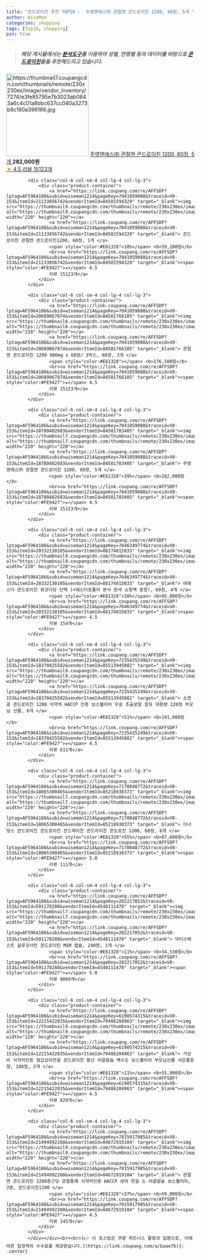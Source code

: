 ```yaml
---
title: "콘드로이친 추천 TOP10 -  주영엔에스㈜ 관절엔 콘드로이친 1200, 60정, 5개 "
author: WiseMan
categories: shopping
tags: [Top10, shopping]
pin: true
---
```


> ##### 해당 게시물에서는 [**분석도구**](https://itemscout.io/)를 이용하여 **성별**, **연령별** 등의 데이터를 바탕으로 [**콘드로이친**](https://link.coupang.com/a/baae76)들을 추천해드리고 있습니다.
<div class="container"><div class="row">
            <div class="col-6 col-sm-4 col-lg-4 col-lg-3">
                <div class="product-container">
                    <a href="https://link.coupang.com/re/AFFSDP?lptag=AF5964186&subid=wiseman1214&pageKey=7041059088&traceid=V0-153&itemId=18780402683&vendorItemId=84581783405" target="_blank"><img src="https://thumbnail7.coupangcdn.com/thumbnails/remote/230x230ex/image/vendor_inventory/7274/e3fe85795e7b3023ab0843a6c4c01a8bbc637cc040a3273b9c180a396166.jpg" alt="https://thumbnail7.coupangcdn.com/thumbnails/remote/230x230ex/image/vendor_inventory/7274/e3fe85795e7b3023ab0843a6c4c01a8bbc637cc040a3273b9c180a396166.jpg" width="220" height="220"></a>
                    <a href="https://link.coupang.com/re/AFFSDP?lptag=AF5964186&subid=wiseman1214&pageKey=7041059088&traceid=V0-153&itemId=18780402683&vendorItemId=84581783405" target="_blank"> 주영엔에스㈜ 관절엔 콘드로이친 1200, 60정, 5개 </a>
                    <span style="color:#E61328"></span> <b>282,000원</b>
                    <br><a href="https://link.coupang.com/re/AFFSDP?lptag=AF5964186&subid=wiseman1214&pageKey=7041059088&traceid=V0-153&itemId=18780402683&vendorItemId=84581783405" target="_blank"><span style="color:#FE9427">★</span> 4.5
                    리뷰 15123개</a>
                </div>
            </div>
            
            <div class="col-6 col-sm-4 col-lg-4 col-lg-3">
                <div class="product-container">
                    <a href="https://link.coupang.com/re/AFFSDP?lptag=AF5964186&subid=wiseman1214&pageKey=7041059088&traceid=V0-153&itemId=21133856742&vendorItemId=84581594329" target="_blank"><img src="https://thumbnail9.coupangcdn.com/thumbnails/remote/230x230ex/image/vendor_inventory/4100/7d90a2097c61bb5bf0a6179d328bd9f2d196730122c8854f5fafcdeb734d.jpg" alt="https://thumbnail9.coupangcdn.com/thumbnails/remote/230x230ex/image/vendor_inventory/4100/7d90a2097c61bb5bf0a6179d328bd9f2d196730122c8854f5fafcdeb734d.jpg" width="220" height="220"></a>
                    <a href="https://link.coupang.com/re/AFFSDP?lptag=AF5964186&subid=wiseman1214&pageKey=7041059088&traceid=V0-153&itemId=21133856742&vendorItemId=84581594329" target="_blank"> 콘드로이친 관절엔 콘드로이친1200, 60정, 1개 </a>
                    <span style="color:#E61328">10%</span> <b>59,100원</b>
                    <br><a href="https://link.coupang.com/re/AFFSDP?lptag=AF5964186&subid=wiseman1214&pageKey=7041059088&traceid=V0-153&itemId=21133856742&vendorItemId=84581594329" target="_blank"><span style="color:#FE9427">★</span> 4.5
                    리뷰 15123개</a>
                </div>
            </div>
            
            <div class="col-6 col-sm-4 col-lg-4 col-lg-3">
                <div class="product-container">
                    <a href="https://link.coupang.com/re/AFFSDP?lptag=AF5964186&subid=wiseman1214&pageKey=7041059088&traceid=V0-153&itemId=20689067074&vendorItemId=84581766105" target="_blank"><img src="https://thumbnail6.coupangcdn.com/thumbnails/remote/230x230ex/image/vendor_inventory/af24/155b86471e4a2af9254c05fcb87864efc6b8236a93dd24c32307b7d88d48.jpg" alt="https://thumbnail6.coupangcdn.com/thumbnails/remote/230x230ex/image/vendor_inventory/af24/155b86471e4a2af9254c05fcb87864efc6b8236a93dd24c32307b7d88d48.jpg" width="220" height="220"></a>
                    <a href="https://link.coupang.com/re/AFFSDP?lptag=AF5964186&subid=wiseman1214&pageKey=7041059088&traceid=V0-153&itemId=20689067074&vendorItemId=84581766105" target="_blank"> 관절엔 콘드로이친 1200 900mg x 60정/ 3박스, 60정, 3개 </a>
                    <span style="color:#E61328"></span> <b>176,500원</b>
                    <br><a href="https://link.coupang.com/re/AFFSDP?lptag=AF5964186&subid=wiseman1214&pageKey=7041059088&traceid=V0-153&itemId=20689067074&vendorItemId=84581766105" target="_blank"><span style="color:#FE9427">★</span> 4.5
                    리뷰 15123개</a>
                </div>
            </div>
            
            <div class="col-6 col-sm-4 col-lg-4 col-lg-3">
                <div class="product-container">
                    <a href="https://link.coupang.com/re/AFFSDP?lptag=AF5964186&subid=wiseman1214&pageKey=7041059088&traceid=V0-153&itemId=18780402683&vendorItemId=84581783405" target="_blank"><img src="https://thumbnail7.coupangcdn.com/thumbnails/remote/230x230ex/image/vendor_inventory/7274/e3fe85795e7b3023ab0843a6c4c01a8bbc637cc040a3273b9c180a396166.jpg" alt="https://thumbnail7.coupangcdn.com/thumbnails/remote/230x230ex/image/vendor_inventory/7274/e3fe85795e7b3023ab0843a6c4c01a8bbc637cc040a3273b9c180a396166.jpg" width="220" height="220"></a>
                    <a href="https://link.coupang.com/re/AFFSDP?lptag=AF5964186&subid=wiseman1214&pageKey=7041059088&traceid=V0-153&itemId=18780402683&vendorItemId=84581783405" target="_blank"> 주영엔에스㈜ 관절엔 콘드로이친 1200, 60정, 5개 </a>
                    <span style="color:#E61328">39%</span> <b>282,000원</b>
                    <br><a href="https://link.coupang.com/re/AFFSDP?lptag=AF5964186&subid=wiseman1214&pageKey=7041059088&traceid=V0-153&itemId=18780402683&vendorItemId=84581783405" target="_blank"><span style="color:#FE9427">★</span> 4.5
                    리뷰 15123개</a>
                </div>
            </div>
            
            <div class="col-6 col-sm-4 col-lg-4 col-lg-3">
                <div class="product-container">
                    <a href="https://link.coupang.com/re/AFFSDP?lptag=AF5964186&subid=wiseman1214&pageKey=7646349774&traceid=V0-153&itemId=20332130105&vendorItemId=88174815033" target="_blank"><img src="https://thumbnail9.coupangcdn.com/thumbnails/remote/230x230ex/image/vendor_inventory/48ee/874e01b0a910d7d729e1446b735d2603cdd1f63e09d610da67dad3310490.jpg" alt="https://thumbnail9.coupangcdn.com/thumbnails/remote/230x230ex/image/vendor_inventory/48ee/874e01b0a910d7d729e1446b735d2603cdd1f63e09d610da67dad3310490.jpg" width="220" height="220"></a>
                    <a href="https://link.coupang.com/re/AFFSDP?lptag=AF5964186&subid=wiseman1214&pageKey=7646349774&traceid=V0-153&itemId=20332130105&vendorItemId=88174815033" target="_blank"> 여에스더 콘드로이친 뮤코다당 단백 (+에스더포뮬러 본사 흰색 쇼핑백 증정), 60정, 4개 </a>
                    <span style="color:#E61328">10%</span> <b>95,800원</b>
                    <br><a href="https://link.coupang.com/re/AFFSDP?lptag=AF5964186&subid=wiseman1214&pageKey=7646349774&traceid=V0-153&itemId=20332130105&vendorItemId=88174815033" target="_blank"><span style="color:#FE9427">★</span> 4.5
                    리뷰 154개</a>
                </div>
            </div>
            
            <div class="col-6 col-sm-4 col-lg-4 col-lg-3">
                <div class="product-container">
                    <a href="https://link.coupang.com/re/AFFSDP?lptag=AF5964186&subid=wiseman1214&pageKey=7235435249&traceid=V0-153&itemId=18370425582&vendorItemId=85513945082" target="_blank"><img src="https://thumbnail9.coupangcdn.com/thumbnails/remote/230x230ex/image/vendor_inventory/c935/611c6f8705e7071249079dc5ee05f1697c5047170fac3f0d663742303d6e.jpg" alt="https://thumbnail9.coupangcdn.com/thumbnails/remote/230x230ex/image/vendor_inventory/c935/611c6f8705e7071249079dc5ee05f1697c5047170fac3f0d663742303d6e.jpg" width="220" height="220"></a>
                    <a href="https://link.coupang.com/re/AFFSDP?lptag=AF5964186&subid=wiseman1214&pageKey=7235435249&traceid=V0-153&itemId=18370425582&vendorItemId=85513945082" target="_blank"> 소연골 콘드로이친 1200 식약처 HACCP 인증 보스웰리아 우슬 추출분말 함유 대용량 120정 부모님 선물, 6개 </a>
                    <span style="color:#E61328">51%</span> <b>191,000원</b>
                    <br><a href="https://link.coupang.com/re/AFFSDP?lptag=AF5964186&subid=wiseman1214&pageKey=7235435249&traceid=V0-153&itemId=18370425582&vendorItemId=85513945082" target="_blank"><span style="color:#FE9427">★</span> 4.5
                    리뷰 611개</a>
                </div>
            </div>
            
            <div class="col-6 col-sm-4 col-lg-4 col-lg-3">
                <div class="product-container">
                    <a href="https://link.coupang.com/re/AFFSDP?lptag=AF5964186&subid=wiseman1214&pageKey=7170848772&traceid=V0-153&itemId=18065300465&vendorItemId=85218930373" target="_blank"><img src="https://thumbnail7.coupangcdn.com/thumbnails/remote/230x230ex/image/vendor_inventory/ebd9/fc92a31a05d9872a3043312395808d2c05900f616a2c3385040a129dc516.png" alt="https://thumbnail7.coupangcdn.com/thumbnails/remote/230x230ex/image/vendor_inventory/ebd9/fc92a31a05d9872a3043312395808d2c05900f616a2c3385040a129dc516.png" width="220" height="220"></a>
                    <a href="https://link.coupang.com/re/AFFSDP?lptag=AF5964186&subid=wiseman1214&pageKey=7170848772&traceid=V0-153&itemId=18065300465&vendorItemId=85218930373" target="_blank"> 이너띵스 콘드로이친 콘도로이친 콘드레이친 콘드라이친 콘도로친 1200, 60정, 6개 </a>
                    <span style="color:#E61328">55%</span> <b>87,600원</b>
                    <br><a href="https://link.coupang.com/re/AFFSDP?lptag=AF5964186&subid=wiseman1214&pageKey=7170848772&traceid=V0-153&itemId=18065300465&vendorItemId=85218930373" target="_blank"><span style="color:#FE9427">★</span> 5.0
                    리뷰 111개</a>
                </div>
            </div>
            
            <div class="col-6 col-sm-4 col-lg-4 col-lg-3">
                <div class="product-container">
                    <a href="https://link.coupang.com/re/AFFSDP?lptag=AF5964186&subid=wiseman1214&pageKey=202217052&traceid=V0-153&itemId=591178280&vendorItemId=4548111478" target="_blank"><img src="https://thumbnail7.coupangcdn.com/thumbnails/remote/230x230ex/image/vendor_inventory/56ff/11552eca3dd32e817e0a3e18b622e772f82b975c265bc469b9d191ad9771.jpg" alt="https://thumbnail7.coupangcdn.com/thumbnails/remote/230x230ex/image/vendor_inventory/56ff/11552eca3dd32e817e0a3e18b622e772f82b975c265bc469b9d191ad9771.jpg" width="220" height="220"></a>
                    <a href="https://link.coupang.com/re/AFFSDP?lptag=AF5964186&subid=wiseman1214&pageKey=202217052&traceid=V0-153&itemId=591178280&vendorItemId=4548111478" target="_blank"> 닥터스베스트 글루코사민 콘드로이틴 MSM 캡슐, 240정, 1개 </a>
                    <span style="color:#E61328">11%</span> <b>34,530원</b>
                    <br><a href="https://link.coupang.com/re/AFFSDP?lptag=AF5964186&subid=wiseman1214&pageKey=202217052&traceid=V0-153&itemId=591178280&vendorItemId=4548111478" target="_blank"><span style="color:#FE9427">★</span> 5.0
                    리뷰 9069개</a>
                </div>
            </div>
            
            <div class="col-6 col-sm-4 col-lg-4 col-lg-3">
                <div class="product-container">
                    <a href="https://link.coupang.com/re/AFFSDP?lptag=AF5964186&subid=wiseman1214&pageKey=6190574315&traceid=V0-153&itemId=12215422035&vendorItemId=79486204963" target="_blank"><img src="https://thumbnail9.coupangcdn.com/thumbnails/remote/230x230ex/image/vendor_inventory/b278/a42202ea444173c1563c5c65f3347efd48b3a10404114085231baff4fff2.jpg" alt="https://thumbnail9.coupangcdn.com/thumbnails/remote/230x230ex/image/vendor_inventory/b278/a42202ea444173c1563c5c65f3347efd48b3a10404114085231baff4fff2.jpg" width="220" height="220"></a>
                    <a href="https://link.coupang.com/re/AFFSDP?lptag=AF5964186&subid=wiseman1214&pageKey=6190574315&traceid=V0-153&itemId=12215422035&vendorItemId=79486204963" target="_blank"> 가성비 식약처인증 철갑상어연골 콘드로이친 황산 어골칼슘 백수오 보스웰리아 부모님선물 사은품증정, 180정, 2개 </a>
                    <span style="color:#E61328">11%</span> <b>55,900원</b>
                    <br><a href="https://link.coupang.com/re/AFFSDP?lptag=AF5964186&subid=wiseman1214&pageKey=6190574315&traceid=V0-153&itemId=12215422035&vendorItemId=79486204963" target="_blank"><span style="color:#FE9427">★</span> 4.5
                    리뷰 829개</a>
                </div>
            </div>
            
            <div class="col-6 col-sm-4 col-lg-4 col-lg-3">
                <div class="product-container">
                    <a href="https://link.coupang.com/re/AFFSDP?lptag=AF5964186&subid=wiseman1214&pageKey=7815917985&traceid=V0-153&itemId=21494992260&vendorItemId=84672919104" target="_blank"><img src="https://thumbnail9.coupangcdn.com/thumbnails/remote/230x230ex/image/vendor_inventory/1f03/9c7e4c8398a49171877899f69a2d526d5a58a048239ec8b71016355766a1.jpg" alt="https://thumbnail9.coupangcdn.com/thumbnails/remote/230x230ex/image/vendor_inventory/1f03/9c7e4c8398a49171877899f69a2d526d5a58a048239ec8b71016355766a1.jpg" width="220" height="220"></a>
                    <a href="https://link.coupang.com/re/AFFSDP?lptag=AF5964186&subid=wiseman1214&pageKey=7815917985&traceid=V0-153&itemId=21494992260&vendorItemId=84672919104" target="_blank"> 관절엔 콘드로이친 1200종근당 관절통쾌 식약처인증 HACCP 상어 연골 소 어골칼슘 보스웰리아, 3병, 콘드로이친1200 </a>
                    <span style="color:#E61328">37%</span> <b>59,000원</b>
                    <br><a href="https://link.coupang.com/re/AFFSDP?lptag=AF5964186&subid=wiseman1214&pageKey=7815917985&traceid=V0-153&itemId=21494992260&vendorItemId=84672919104" target="_blank"><span style="color:#FE9427">★</span> 4.5
                    리뷰 145개</a>
                </div>
            </div>
            </div></div><br><br>[👉 이 포스팅은 쿠팡 파트너스 활동의 일환으로, 이에 따른 일정액의 수수료를 제공받습니다.](https://link.coupang.com/a/baae76){: .center}